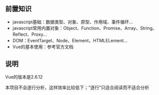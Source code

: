 ## 前置知识

+ javascript基础：数据类型、对象、原型、作用域、事件循环...
+ javascript常用内置对象：Object、Function、Promise、Array、String、Reflect、Proxy...
+ DOM：EventTarget、Node、Element，HTMLELement...
+ Vue的基本使用：参考官方文档

## 说明

Vue的版本是2.6.12

本项目不会逐行分析，这样效率比较低下；“逐行”只适合阅读而不适合分析

